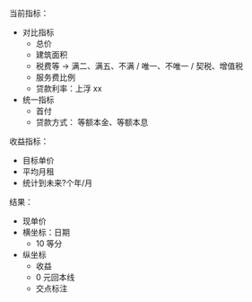 当前指标：

- 对比指标
  - 总价
  - 建筑面积
  - 税费等 -> 满二、满五、不满 / 唯一、不唯一 / 契税、增值税
  - 服务费比例
  - 贷款利率：上浮 xx
- 统一指标
  - 首付
  - 贷款方式： 等额本金、等额本息

收益指标：

- 目标单价
- 平均月租
- 统计到未来?个年/月

结果：

- 现单价
- 横坐标：日期
  - 10 等分
- 纵坐标
  - 收益
  - 0 元回本线
  - 交点标注
